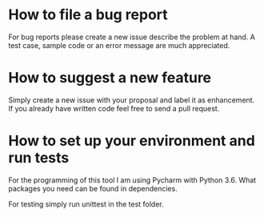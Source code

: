 # How to file a bug report 
For bug reports please create a new issue describe the problem at hand. A test case, sample code or an error message are much appreciated. 

# How to suggest a new feature
Simply create a new issue with your proposal and label it as enhancement. If you already have written code feel free to send a pull request. 

# How to set up your environment and run tests
For the programming of this tool I am using Pycharm with Python 3.6. What packages you need can be found in dependencies. 

For testing simply run unittest in the test folder. 
